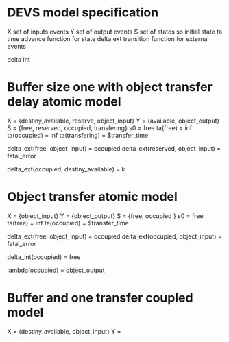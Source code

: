 
# DEVS model specification

X set of inputs events
Y set of output events
S set of states
so initial state
ta time advance function for state
delta ext transition function for external events

delta int 

# Buffer size one with object transfer delay atomic model

X = {destiny_available, reserve, object_input}
Y = {available, object_output}
S = {free, reserved, occupied, transfering}
s0 = free
ta(free) = inf
ta(occupied) = inf
ta(transfering) = $transfer_time

delta_ext(free, object_input) = occupied
delta_ext(reserved, object_input) = fatal_error

delta_ext(occupied, destiny_available) = k

# Object transfer atomic model

X = {object_input}
Y = {object_output}
S = {free, occupied }
s0 = free
ta(free) = inf
ta(occupied) = $transfer_time

delta_ext(free, object_input) = occupied
delta_ext(occupied, object_input) = fatal_error

delta_int(occupied) = free

lambda(occupied) = object_output

# Buffer and one transfer coupled model

X = {destiny_available, object_input}
Y = 